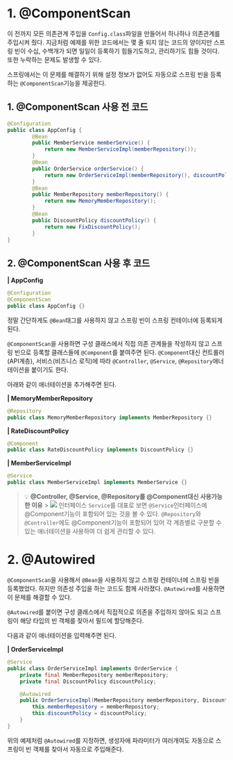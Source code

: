 # 1. @ComponentScan

이 전까지 모든 의존관계 주입을 `Config.class`파일을 만들어서 하나하나 의존관계를 주입시켜 줬다. 지금처럼 예제를 위한 코드에서는 몇 줄 되지 않는 코드의 양이지만 스프링 빈이 수십, 수백개가 되면 일일이 등록하기 힘들기도하고, 관리하기도 힘들 것이다. 또한 누락하는 문제도 발생할 수 있다.

스프링에서는 이 문제를 해결하기 위해 설정 정보가 없어도 자동으로 스프링 빈을 등록하는 `@ComponentScan`기능을 제공한다.

## 1. @ComponentScan 사용 전 코드

```java
@Configuration
public class AppConfig {
		@Bean
        public MemberService memberService() {
            return new MemberServiceImpl(memberRepository());
        }
		@Bean
        public OrderService orderService() {
            return new OrderServiceImpl(memberRepository(), discountPolicy());
        }
		@Bean
        public MemberRepository memberRepository() {
            return new MemoryMemberRepository();
        }
		@Bean
        public DiscountPolicy discountPolicy() {
            return new FixDiscountPolicy();
        }
}
```

## 2. @ComponentScan 사용 후 코드

**| AppConfig**

```java
@Configuration
@ComponentScan
public class AppConfig {}
```

정말 간단하게도 `@Bean`태그를 사용하지 않고 스프링 빈이 스프링 컨테이너에 등록되게 된다.

`@ComponentScan`을 사용하면 구성 클래스에서 직접 의존 관계들을 작성하지 않고 스프링 빈으로 등록할 클래스들에 `@Component`를 붙여주면 된다. `@Component`대신 컨트롤러(API계층), 서비스(비즈니스 로직)에 따라 `@Controller`, `@Service`, `@Repository`애너테이션을 붙이기도 한다.

아래와 같이 애너테이션을 추가해주면 된다.

**| MemoryMemberRepository**

```java
@Repository
public class MemoryMemberRepository implements MemberRepository {}
```

**| RateDiscountPolicy**

```java
@Component
public class RateDiscountPolicy implements DiscountPolicy {}
```

**| MemberServiceImpl**

```java
@Service
public class MemberServiceImpl implements MemberService {}
```

> 💡 **@Controller, @Service, @Repository를 @Component대신 사용가능한 이유** > ![](https://velog.velcdn.com/images/jgone2/post/bd08ec98-3db7-44a9-a3d8-6547321b4338/image.png)
> 인터페이스 `Service`를 대표로 보면 `@Service`인터페이스에 @Component기능이 포함되어 있는 것을 볼 수 있다. `@Repository`와 `@Controller`에도 @Component기능이 포함되어 있어 각 계층별로 구분할 수 있는 애너테이션을 사용하여 더 쉽게 관리할 수 있다.

# 2. @Autowired

`@ComponentScan`을 사용해서 `@Bean`을 사용하지 않고 스프링 컨테이너에 스프링 빈을 등록했었다. 하지만 의존성 주입을 하는 코드도 함께 사라졌다. `@Autowired`를 사용하면 이 문제를 해결할 수 있다.

`@Autowired`를 붙이면 구성 클래스에서 직접적으로 의존을 주입하지 않아도 되고 스프링이 해당 타입의 빈 객체를 찾아서 필드에 할당해준다.

다음과 같이 애너테이션을 입력해주면 된다.

**| OrderServiceImpl**

```java
@Service
public class OrderServiceImpl implements OrderService {
	private final MemberRepository memberRepository;
    private final DiscountPolicy discountPolicy;

    @Autowired
    public OrderServiceImpl(MemberRepository memberRepository, DiscountPolicy discountPolicy) {
    	this.memberRepository = memberRepository;
        this.discountPolicy = discountPolicy;
    }
}
```

위의 예제처럼 `@Autowired`를 지정하면, 생성자에 파라미터가 여러개여도 자동으로 스프링이 빈 객체를 찾아서 자동으로 주입해준다.
